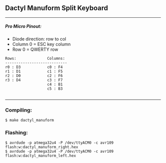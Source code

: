 ## Dactyl Manuform Split Keyboard
____
##### Pro Micro Pinout:
* Diode direction: row to col
* Column 0 = ESC key column
* Row 0 = QWERTY row
~~~
Rows:              Columns:
----------------------------
r0 : D3            c0 : F4 
r1 : D1            c1 : F5 
r2 : D0            c2 : F6 
r3 : D4            c3 : F7 
                   c4 : B1 
                   c5 : B3 
                           
~~~
----

### Compiling:
~~~
$ make dactyl_manuform
~~~

### Flashing:
~~~
$ avrdude -p atmega32u4 -P /dev/ttyACM0 -c avr109 flash:w:dactyl_manuform_right.hex
$ avrdude -p atmega32u4 -P /dev/ttyACM0 -c avr109 flash:w:dactyl_manuform_left.hex
~~~
